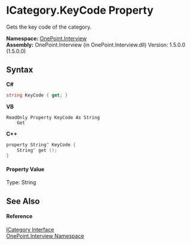 # ICategory.KeyCode Property 
 

Gets the key code of the category.

**Namespace:**&nbsp;<a href="N_OnePoint_Interview">OnePoint.Interview</a><br />**Assembly:**&nbsp;OnePoint.Interview (in OnePoint.Interview.dll) Version: 1.5.0.0 (1.5.0.0)

## Syntax

**C#**<br />
``` C#
string KeyCode { get; }
```

**VB**<br />
``` VB
ReadOnly Property KeyCode As String
	Get
```

**C++**<br />
``` C++
property String^ KeyCode {
	String^ get ();
}
```


#### Property Value
Type: String

## See Also


#### Reference
<a href="T_OnePoint_Interview_ICategory">ICategory Interface</a><br /><a href="N_OnePoint_Interview">OnePoint.Interview Namespace</a><br />